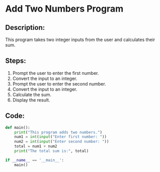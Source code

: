 # Add Two Numbers Program

## Description:
This program takes two integer inputs from the user and calculates their sum.

## Steps:
1. Prompt the user to enter the first number.
2. Convert the input to an integer.
3. Prompt the user to enter the second number.
4. Convert the input to an integer.
5. Calculate the sum.
6. Display the result.

## Code:
```python
def main():
    print("This program adds two numbers.")
    num1 = int(input("Enter first number: "))  
    num2 = int(input("Enter second number: "))  
    total = num1 + num2  
    print("The total sum is:", total)  

if __name__ == '__main__':
    main()

